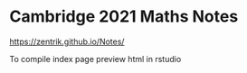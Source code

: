 # Cambridge 2021 Maths Notes

https://zentrik.github.io/Notes/

To compile index page preview html in rstudio 